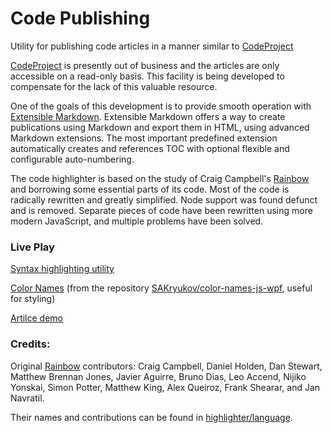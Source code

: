 # Code Publishing

Utility for publishing code articles in a manner similar to [CodeProject](https://www.CodeProject.com)

[CodeProject](https://www.CodeProject.com) is presently out of business and the articles are only accessible on a read-only basis.
This facility is being developed to compensate for the lack of this valuable resource.

One of the goals of this development is to provide smooth operation with [Extensible Markdown](https://marketplace.visualstudio.com/items?itemName=sakryukov.extensible-markdown).
Extensible Markdown offers a way to create publications using Markdown and export them in HTML, using advanced Markdown extensions. The most important predefined extension automatically creates and references TOC with optional flexible and configurable auto-numbering.

The code highlighter is based on the study of Craig Campbell's [Rainbow](https://github.com/ccampbell/rainbow) and borrowing some essential parts of its code. Most of the code is radically rewritten and greatly simplified. Node support was found defunct and is removed. Separate pieces of code
have been rewritten using more modern JavaScript, and multiple problems have been solved.

### Live Play

[Syntax highlighting utility](https://sakryukov.github.io/code-publishing/highlight-utility/index.html)

[Color Names](https://sakryukov.github.io/color-names-js-wpf/code/js) (from the repository [SAKryukov/color-names-js-wpf](https://github.com/SAKryukov/color-names-js-wpf), useful for styling)

[Artilce demo](https://sakryukov.github.io/code-publishing/demo/index.html)

### Credits:

Original [Rainbow](https://github.com/ccampbell/rainbow) contributors:
Craig Campbell, Daniel Holden, Dan Stewart, Matthew Brennan Jones, Javier Aguirre, Bruno Dias, Leo Accend, Nijiko Yonskai, Simon Potter, Matthew King, Alex Queiroz, Frank Shearar, and Jan Navratil.

Their names and contributions can be found in [highlighter/language](https://github.com/SAKryukov/code-publishing/tree/main/highlighter/language).
